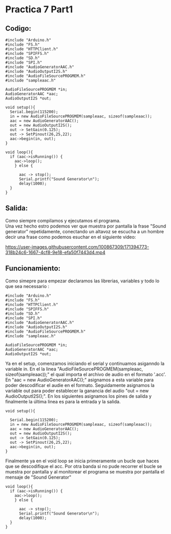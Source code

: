 # Practica 7 Part1 

## Codigo:
```
#include "Arduino.h"
#include "FS.h"
#include "HTTPClient.h"
#include "SPIFFS.h"
#include "SD.h"
#include "SPI.h"
#include "AudioGeneratorAAC.h"
#include "AudioOutputI2S.h"
#include "AudioFileSourcePROGMEM.h"
#include "sampleaac.h"

AudioFileSourcePROGMEM *in;
AudioGeneratorAAC *aac;
AudioOutputI2S *out;

void setup(){
  Serial.begin(115200);
  in = new AudioFileSourcePROGMEM(sampleaac, sizeof(sampleaac));
  aac = new AudioGeneratorAAC();
  out = new AudioOutputI2S();
  out -> SetGain(0.125);
  out -> SetPinout(26,25,22);
  aac->begin(in, out);
}

void loop(){
  if (aac->isRunning()) {
    aac->loop();
    } else {

      aac -> stop();
      Serial.printf("Sound Generator\n");
      delay(1000);
  }
}
```

## Salida:
Como siempre compilamos y ejecutamos el programa.<br>
Una vez hecho estro podemos ver que muestra por pantalla la frase "Sound generator" repetidamente, 
conectando un altavoz se escucha a un hombre decir una frase como podemos esuchar en el siguiente video:



https://user-images.githubusercontent.com/100867309/171394773-318b24c6-1667-4cf8-9e18-efa50f7443d4.mp4



## Funcionamiento:
Como simepre para empezar declaramos las librerias, variables y todo lo que sea necessario :
```
#include "Arduino.h"
#include "FS.h"
#include "HTTPClient.h"
#include "SPIFFS.h"
#include "SD.h"
#include "SPI.h"
#include "AudioGeneratorAAC.h"
#include "AudioOutputI2S.h"
#include "AudioFileSourcePROGMEM.h"
#include "sampleaac.h"

AudioFileSourcePROGMEM *in;
AudioGeneratorAAC *aac;
AudioOutputI2S *out;
```

Ya en el setup, comenzamos iniciando el serial y continuamos asiganndo la variable in. En el la linea "AudioFileSourcePROGMEM(sampleaac, sizeof(sampleaac));" el qual importa el archivo de audio en el formato '.acc'. En "aac = new AudioGeneratorAAC();" asignamos a esta variable para poder descodificar el audie en el formato. Seguidamente asignamos la variable out para poder establecer la ganancia del audio "out = new AudioOutputI2S();". En los siguientes asignamos los pines de salida y finalmente la última linea es para la entrada y la salida.
```
void setup(){

  Serial.begin(115200);
  in = new AudioFileSourcePROGMEM(sampleaac, sizeof(sampleaac));
  aac = new AudioGeneratorAAC();
  out = new AudioOutputI2S();
  out -> SetGain(0.125);
  out -> SetPinout(26,25,22);
  aac->begin(in, out);
}
```

Finalmente ya en el void loop se inicia primeramente un bucle que haces que se descodifique el acc. Por otra banda si no pude recorrer el bucle se muestra por pantalla y al monitorear el programa se muestra por pantalla el mensaje de "Sound Generator"
```
void loop(){
  if (aac->isRunning()) {
    aac->loop();
    } else {

      aac -> stop();
      Serial.printf("Sound Generator\n");
      delay(1000);
  }
}
```
